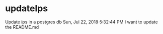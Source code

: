 # updateIps
Update ips in a postgres db
Sun, Jul 22, 2018  5:32:44 PM
I want to update the README.md

